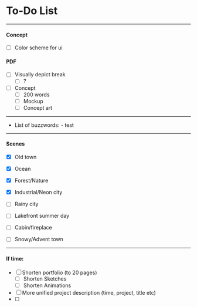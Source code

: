 # To-Do List
___
#### Concept
- [ ] Color scheme for ui

#### PDF

- [ ] Visually depict break
    - [ ] ?

- [ ] Concept
    - [ ] 200 words
    - [ ] Mockup
    - [ ] Concept art

___

- List of buzzwords:
      - test

___
#### Scenes
- [x] Old town
- [x] Ocean
- [x] Forest/Nature
- [x] Industrial/Neon city

- [ ] Rainy city
- [ ] Lakefront summer day
- [ ] Cabin/fireplace
- [ ] Snowy/Advent town

___
#### If time:
- [ ] Shorten portfolio (to 20 pages)
    - [ ] Shorten Sketches
    - [ ] Shorten Animations
- [ ] More unified project description (time, project, title etc)
- [ ]